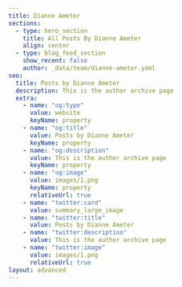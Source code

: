 ```yaml
---
title: Dianne Ameter
sections:
  - type: hero_section
    title: All Posts By Dianne Ameter
    align: center
  - type: blog_feed_section
    show_recent: false
    author: _data/team/dianne-ameter.yaml
seo:
  title: Posts by Dianne Ameter
  description: This is the author archive page
  extra:
    - name: "og:type"
      value: website
      keyName: property
    - name: "og:title"
      value: Posts by Dianne Ameter
      keyName: property
    - name: "og:description"
      value: This is the author archive page
      keyName: property
    - name: "og:image"
      value: images/1.png
      keyName: property
      relativeUrl: true
    - name: "twitter:card"
      value: summary_large_image
    - name: "twitter:title"
      value: Posts by Dianne Ameter
    - name: "twitter:description"
      value: This is the author archive page
    - name: "twitter:image"
      value: images/1.png
      relativeUrl: true
layout: advanced
---
```


